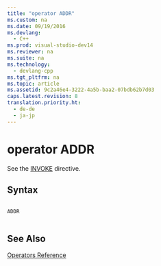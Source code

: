 ```yaml
---
title: "operator ADDR"
ms.custom: na
ms.date: 09/19/2016
ms.devlang: 
  - C++
ms.prod: visual-studio-dev14
ms.reviewer: na
ms.suite: na
ms.technology: 
  - devlang-cpp
ms.tgt_pltfrm: na
ms.topic: article
ms.assetid: 9c2a46e4-3222-4a5b-baa2-07bdb62b7d03
caps.latest.revision: 8
translation.priority.ht: 
  - de-de
  - ja-jp
---
```

# operator ADDR
See the [INVOKE](../vs140/INVOKE.md) directive.  
  
## Syntax  
  
```  
  
ADDR  
  
```  
  
## See Also  
 [Operators Reference](../vs140/Operators-Reference.md)